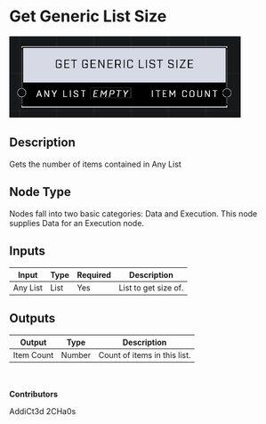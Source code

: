 # Get Generic List Size
![](../../../.gitbook/assets/get-generic-list-size.png)
## Description
Gets the number of items contained in Any List

## Node Type
Nodes fall into two basic categories: Data and Execution. This node supplies Data for an Execution node.

## Inputs
| Input | Type | Required | Description |
|------------------|------------------|----------|--------------------------------------------------------------|
| Any List | List | Yes | List to get size of. |

## Outputs
| Output | Type | Description |
|------------------|------------------|--------------------------------------------------------------|
| Item Count | Number | Count of items in this list. |

\
\
**Contributors**

AddiCt3d 2CHa0s